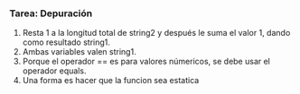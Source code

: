 

### Tarea: Depuración  
1. Resta 1 a la longitud total de string2 y después le suma el valor 1, dando como resultado string1.  
2. Ambas variables valen string1.  
3. Porque el operador == es para valores númericos, se debe usar el operador equals.  
4. Una forma es hacer que la funcion sea estatica